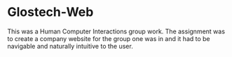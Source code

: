 # Glostech-Web
This was a Human Computer Interactions group work. The assignment was to create a company website for the group one was in and it had to be navigable and naturally intuitive to the user.
